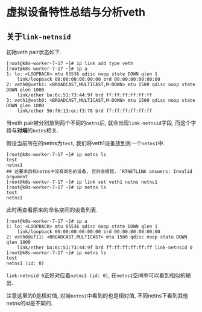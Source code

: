 # 虚拟设备特性总结与分析veth

## 关于`link-netnsid`

初始veth pair状态如下.

```console
[root@k8s-worker-7-17 ~]# ip link add type veth
[root@k8s-worker-7-17 ~]# ip a
1: lo: <LOOPBACK> mtu 65536 qdisc noop state DOWN qlen 1
    link/loopback 00:00:00:00:00:00 brd 00:00:00:00:00:00
2: veth0@veth1: <BROADCAST,MULTICAST,M-DOWN> mtu 1500 qdisc noop state DOWN qlen 1000
    link/ether ba:6c:51:73:44:9f brd ff:ff:ff:ff:ff:ff
3: veth1@veth0: <BROADCAST,MULTICAST,M-DOWN> mtu 1500 qdisc noop state DOWN qlen 1000
    link/ether 56:f6:13:ec:f3:78 brd ff:ff:ff:ff:ff:ff
```

当veth pair被分别放到两个不同的`netns`后, 就会出现`link-netnsid`字段, 而这个字段与**对端**的`netns`相关.

假设当前所在的netns为`test`, 我们将veth1设备放到另一个`netns1`中. 

```console
[root@k8s-worker-7-17 ~]# ip netns ls
test
netns1
## 这要求目标netns中没有同名的设备, 否则会报错. `RTNETLINK answers: Invalid argument`
[root@k8s-worker-7-17 ~]# ip link set veth1 netns netns1
[root@k8s-worker-7-17 ~]# ip netns ls
test
netns1
```

此时再查看原来的命名空间的设备列表.

```console
[root@k8s-worker-7-17 ~]# ip a
1: lo: <LOOPBACK> mtu 65536 qdisc noop state DOWN qlen 1
    link/loopback 00:00:00:00:00:00 brd 00:00:00:00:00:00
2: veth0@if11: <BROADCAST,MULTICAST> mtu 1500 qdisc noop state DOWN qlen 1000
    link/ether ba:6c:51:73:44:9f brd ff:ff:ff:ff:ff:ff link-netnsid 0
[root@k8s-worker-7-17 ~]# ip netns ls
test
netns1 (id: 0)
```

`link-netnsid 0`正好对应着`netns1 (id: 0)`, 在`netns1`空间中可以看到相似的输出.

注意这里的0是相对值, 对端`netns1`中看到的也是相对值, 不同netns下看到其他netns的id是不同的.
